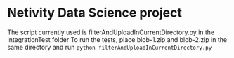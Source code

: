 #  Netivity Data Science project

The script currently used is filterAndUploadInCurrentDirectory.py in the integrationTest folder
To run the tests, place blob-1.zip and blob-2.zip in the same directory and run `python filterAndUploadInCurrentDirectory.py`
